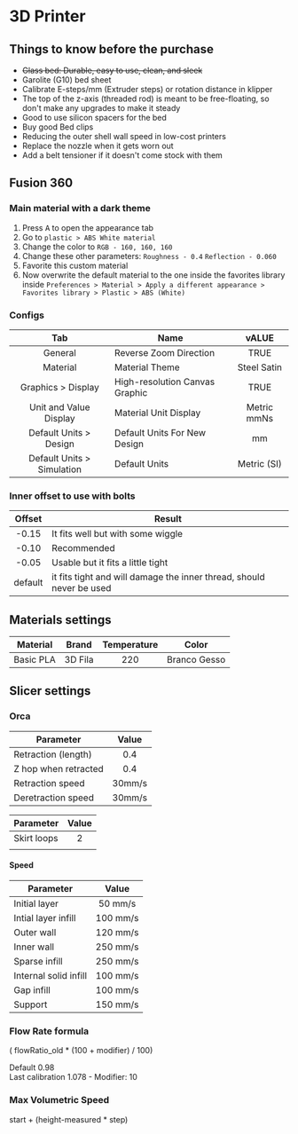 # 3D Printer

## Things to know before the purchase

- ~~Glass bed: Durable, easy to use, clean, and sleek~~
- Garolite (G10) bed sheet
- Calibrate E-steps/mm (Extruder steps) or rotation distance in klipper
- The top of the z-axis (threaded rod) is meant to be free-floating, so don't make any upgrades to make it steady
- Good to use silicon spacers for the bed
- Buy good Bed clips
- Reducing the outer shell wall speed in low-cost printers
- Replace the nozzle when it gets worn out
- Add a belt tensioner if it doesn't come stock with them

## Fusion 360

### Main material with a dark theme

1. Press <kbd>A</kbd> to open the appearance tab
2. Go to `plastic > ABS White material`
3. Change the color to `RGB - 160, 160, 160`
4. Change these other parameters: `Roughness - 0.4` `Reflection - 0.060`
5. Favorite this custom material
6. Now overwrite the default material to the one inside the favorites library inside `Preferences > Material > Apply a different appearance > Favorites library > Plastic > ABS (White)`

### Configs

| Tab                        | Name                           | vALUE       |
| :------------------------: | ------------------------------ | :---------: |
| General                    | Reverse Zoom Direction         | TRUE        |
| Material                   | Material Theme                 | Steel Satin |
| Graphics > Display         | High-resolution Canvas Graphic | TRUE        |
| Unit and Value Display     | Material Unit Display          | Metric mmNs |
| Default Units > Design     | Default Units For New Design   | mm          |
| Default Units > Simulation | Default Units                  | Metric (SI) |

### Inner offset to use with bolts

| Offset  | Result                                                               |
| :-----: | -------------------------------------------------------------------- |
| \-0.15  | It fits well but with some wiggle                                    |
| \-0.10  | Recommended                                                          |
| \-0.05  | Usable but it fits a little tight                                    |
| default | it fits tight and will damage the inner thread, should never be used |


## Materials settings

| Material  | Brand   | Temperature | Color        |
| --------- | ------- | :---------: | ------------ |
| Basic PLA | 3D Fila | 220         | Branco Gesso |

## Slicer settings

### Orca

| Parameter            | Value  |
| -------------------- | :----: |
| Retraction (length)  | 0.4    |
| Z hop when retracted | 0.4    |
| Retraction speed     | 30mm/s |
| Deretraction speed   | 30mm/s |

| Parameter   | Value |
| ----------- | :---: |
| Skirt loops | 2     |
|             |       |

#### Speed

| Parameter             | Value    |
| --------------------- | :------: |
| Initial layer         | 50 mm/s  |
| Intial layer infill   | 100 mm/s |
| Outer wall            | 120 mm/s |
| Inner wall            | 250 mm/s |
| Sparse infill         | 250 mm/s |
| Internal solid infill | 100 mm/s |
| Gap infill            | 100 mm/s |
| Support               | 150 mm/s |

### Flow Rate formula

( flowRatio_old * (100 + modifier) / 100)

Default 0.98  
Last calibration 1.078 - Modifier: 10

### Max Volumetric Speed

start + (height-measured * step)

